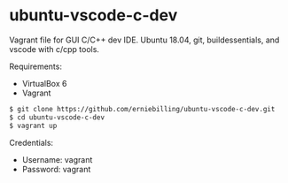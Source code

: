 # ubuntu-vscode-c-dev
Vagrant file for GUI C/C++ dev IDE. Ubuntu 18.04, git, buildessentials, and vscode with c/cpp tools.

Requirements:
- VirtualBox 6
- Vagrant


```bash
$ git clone https://github.com/erniebilling/ubuntu-vscode-c-dev.git
$ cd ubuntu-vscode-c-dev
$ vagrant up
```

Credentials:
- Username: vagrant
- Password: vagrant


